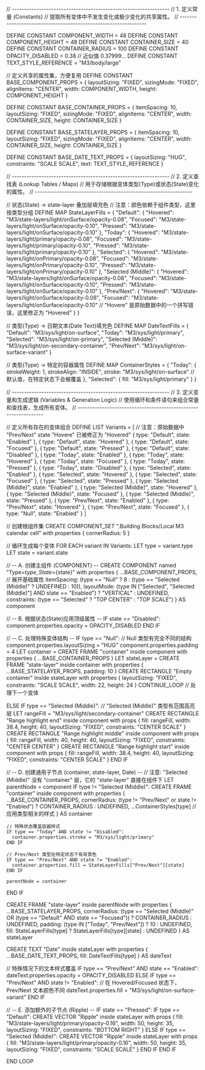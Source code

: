 // ----------------------------------------------------------------
// 1. 定义常量 (Constants)
//    提取所有变体中不发生变化或极少变化的共享属性。
// ----------------------------------------------------------------

DEFINE CONSTANT COMPONENT_WIDTH = 48
DEFINE CONSTANT COMPONENT_HEIGHT = 48
DEFINE CONSTANT CONTAINER_SIZE = 40
DEFINE CONSTANT CONTAINER_RADIUS = 100
DEFINE CONSTANT OPACITY_DISABLED = 0.38  // 近似值 0.37999...
DEFINE CONSTANT TEXT_STYLE_REFERENCE = "M3/body/large"

// 定义共享的属性集，方便复用
DEFINE CONSTANT BASE_COMPONENT_PROPS = {
  layoutSizing: "FIXED",
  sizingMode: "FIXED",
  alignItems: "CENTER",
  width: COMPONENT_WIDTH,
  height: COMPONENT_HEIGHT
}

DEFINE CONSTANT BASE_CONTAINER_PROPS = {
  itemSpacing: 10,
  layoutSizing: "FIXED",
  sizingMode: "FIXED",
  alignItems: "CENTER",
  width: CONTAINER_SIZE,
  height: CONTAINER_SIZE
}

DEFINE CONSTANT BASE_STATELAYER_PROPS = {
  itemSpacing: 10,
  layoutSizing: "FIXED",
  sizingMode: "FIXED",
  alignItems: "CENTER",
  width: CONTAINER_SIZE,
  height: CONTAINER_SIZE
}

DEFINE CONSTANT BASE_DATE_TEXT_PROPS = {
  layoutSizing: "HUG",
  constraints: "SCALE SCALE",
  text: TEXT_STYLE_REFERENCE
}


// ----------------------------------------------------------------
// 2. 定义查找表 (Lookup Tables / Maps)
//    用于存储根据变体类型(Type)或状态(State)变化的属性。
// ----------------------------------------------------------------

// 状态(State) -> state-layer 叠加层填充色
// 注意：颜色依赖于组件类型，这里按类型分组
DEFINE MAP StateLayerFills = {
  "Default": {
    "Hovered": "M3/state-layers/light/onSurface/opacity-0.08",
    "Focused": "M3/state-layers/light/onSurface/opacity-0.10",
    "Pressed": "M3/state-layers/light/onSurface/opacity-0.10"
  },
  "Today": {
    "Hovered": "M3/state-layers/light/primary/opacity-0.08",
    "Focused": "M3/state-layers/light/primary/opacity-0.10",
    "Pressed": "M3/state-layers/light/primary/opacity-0.10"
  },
  "Selected": {
    "Hovered": "M3/state-layers/light/onPrimary/opacity-0.08",
    "Focused": "M3/state-layers/light/onPrimary/opacity-0.10",
    "Pressed": "M3/state-layers/light/onPrimary/opacity-0.10"
  },
  "Selected (Middle)": {
    "Hovered": "M3/state-layers/light/onSurface/opacity-0.08",
    "Focused": "M3/state-layers/light/onSurface/opacity-0.10",
    "Pressed": "M3/state-layers/light/onSurface/opacity-0.10"
  },
  "Prev/Next": {
    "Hovered": "M3/state-layers/light/onSurface/opacity-0.08",
    "Focused": "M3/state-layers/light/onSurface/opacity-0.10"
    // "Hovere" 是原始数据中的一个拼写错误，这里修正为 "Hovered"
  }
}

// 类型(Type) -> 日期文本(Date Text)填充色
DEFINE MAP DateTextFills = {
  "Default": "M3/sys/light/on-surface",
  "Today": "M3/sys/light/primary",
  "Selected": "M3/sys/light/on-primary",
  "Selected (Middle)": "M3/sys/light/on-secondary-container",
  "Prev/Next": "M3/sys/light/on-surface-variant"
}

// 类型(Type) -> 特定的容器属性
DEFINE MAP ContainerStyles = {
  "Today": {
    strokeWeight: 1,
    strokeAlign: "INSIDE",
    stroke: "M3/sys/light/on-surface" // 默认值，在特定状态下会被覆盖
  },
  "Selected": {
    fill: "M3/sys/light/primary"
  }
}

// ----------------------------------------------------------------
// 3. 定义变量和生成逻辑 (Variables & Generation Logic)
//    使用循环和条件语句来组合常量和查找表，生成所有变体。
// ----------------------------------------------------------------

// 定义所有存在的变体组合
DEFINE LIST Variants = [
  // 注意：原始数据中 "Prev/Next" state "Hovere" 已被修正为 "Hovered"
  { type: "Default", state: "Enabled" }, { type: "Default", state: "Hovered" }, { type: "Default", state: "Focused" }, { type: "Default", state: "Pressed" }, { type: "Default", state: "Disabled" },
  { type: "Today", state: "Enabled" }, { type: "Today", state: "Hovered" }, { type: "Today", state: "Focused" }, { type: "Today", state: "Pressed" }, { type: "Today", state: "Disabled" },
  { type: "Selected", state: "Enabled" }, { type: "Selected", state: "Hovered" }, { type: "Selected", state: "Focused" }, { type: "Selected", state: "Pressed" },
  { type: "Selected (Middle)", state: "Enabled" }, { type: "Selected (Middle)", state: "Hovered" }, { type: "Selected (Middle)", state: "Focused" }, { type: "Selected (Middle)", state: "Pressed" },
  { type: "Prev/Next", state: "Enabled" }, { type: "Prev/Next", state: "Hovered" }, { type: "Prev/Next", state: "Focused" },
  { type: "Null", state: "Enabled" }
]

// 创建根组件集
CREATE COMPONENT_SET ".Building Blocks/Local M3 calendar cell" with properties {
  cornerRadius: 5
}

// 循环生成每个变体
FOR EACH variant IN Variants:
  LET type = variant.type
  LET state = variant.state
  
  // -- A. 创建主组件 (COMPONENT) --
  CREATE COMPONENT named "Type=${type}, State=${state}" with properties {
    ...BASE_COMPONENT_PROPS, // 展开基础属性
    itemSpacing: (type == "Null" ? 8 : (type == "Selected (Middle)" ? UNDEFINED : 10)),
    layoutMode: (type IN ["Selected", "Selected (Middle)"] AND state == "Enabled") ? "VERTICAL" : UNDEFINED,
    constraints: (type == "Selected" ? "TOP CENTER" : "TOP SCALE")
  } AS component

  // -- B. 根据状态(State)应用顶级属性 --
  IF state == "Disabled":
    component.properties.opacity = OPACITY_DISABLED
  END IF
  
  // -- C. 处理特殊变体结构 --
  IF type == "Null":
    // Null 类型有完全不同的结构
    component.properties.layoutSizing = "HUG"
    component.properties.padding = 4
    LET container = CREATE FRAME "container" inside component with properties { ...BASE_CONTAINER_PROPS }
    LET stateLayer = CREATE FRAME "state-layer" inside container with properties { ...BASE_STATELAYER_PROPS, padding: 10 }
    CREATE RECTANGLE "Empty container" inside stateLayer with properties {
      layoutSizing: "FIXED", constraints: "SCALE SCALE", width: 22, height: 24
    }
    CONTINUE_LOOP // 处理下一个变体

  ELSE IF type == "Selected (Middle)":
    // "Selected (Middle)" 类型有范围高亮层
    LET rangeFill = "M3/sys/light/secondary-container"
    CREATE RECTANGLE "Range highlight end" inside component with props { fill: rangeFill, width: 38.4, height: 40, layoutSizing: "FIXED", constraints: "CENTER SCALE" }
    CREATE RECTANGLE "Range highlight middle" inside component with props { fill: rangeFill, width: 40, height: 40, layoutSizing: "FIXED", constraints: "CENTER CENTER" }
    CREATE RECTANGLE "Range highlight start" inside component with props { fill: rangeFill, width: 38.4, height: 40, layoutSizing: "FIXED", constraints: "CENTER SCALE" }
  END IF

  // -- D. 创建通用子节点 (container, state-layer, Date) --
  // 注意: "Selected (Middle)" 没有 "container" 层，它的 "state-layer" 直接在组件下
  LET parentNode = component
  IF type != "Selected (Middle)":
    CREATE FRAME "container" inside component with properties {
      ...BASE_CONTAINER_PROPS,
      cornerRadius: (type != "Prev/Next" or state != "Enabled") ? CONTAINER_RADIUS : UNDEFINED,
      ...ContainerStyles[type] // 应用类型相关的样式
    } AS container
    
    // 特殊状态覆盖容器样式
    IF type == "Today" AND state != "Disabled":
      container.properties.stroke = "M3/sys/light/primary"
    END IF
    
    // Prev/Next 类型在特定状态下有背景色
    IF type == "Prev/Next" AND state != "Enabled":
      container.properties.fill = StateLayerFills["Prev/Next"][state]
    END IF
    
    parentNode = container
  END IF

  CREATE FRAME "state-layer" inside parentNode with properties {
    ...BASE_STATELAYER_PROPS,
    cornerRadius: (type == "Selected (Middle)" OR (type == "Default" AND state == "Focused")) ? CONTAINER_RADIUS : UNDEFINED,
    padding: (type IN ["Today", "Prev/Next"]) ? 10 : UNDEFINED,
    fill: StateLayerFills[type] ? StateLayerFills[type][state] : UNDEFINED
  } AS stateLayer

  CREATE TEXT "Date" inside stateLayer with properties {
    ...BASE_DATE_TEXT_PROPS,
    fill: DateTextFills[type]
  } AS dateText

  // 特殊情况下的文本样式覆盖
  IF type == "Prev/Next" AND state == "Enabled":
    dateText.properties.opacity = OPACITY_DISABLED
  ELSE IF type == "Prev/Next" AND state != "Enabled":
    // 在 Hovered/Focused 状态下，Prev/Next 文本颜色不同
    dateText.properties.fill = "M3/sys/light/on-surface-variant"
  END IF
  
  // -- E. 添加额外的子节点 (Ripple) --
  IF state == "Pressed":
    IF type == "Default":
      CREATE VECTOR "Ripple" inside stateLayer with props {
        fill: "M3/state-layers/light/primary/opacity-0.16", width: 50, height: 35, layoutSizing: "FIXED", constraints: "BOTTOM RIGHT"
      }
    ELSE IF type == "Selected (Middle)":
       CREATE VECTOR "Ripple" inside stateLayer with props {
        fill: "M3/state-layers/light/primary/opacity-0.16", width: 50, height: 35, layoutSizing: "FIXED", constraints: "SCALE SCALE"
      }
    END IF
  END IF

END LOOP